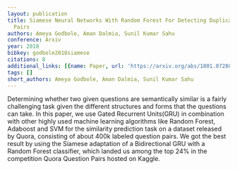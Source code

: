 ```yaml
---
layout: publication
title: Siamese Neural Networks With Random Forest For Detecting Duplicate Question
  Pairs
authors: Ameya Godbole, Aman Dalmia, Sunil Kumar Sahu
conference: Arxiv
year: 2018
bibkey: godbole2018siamese
citations: 8
additional_links: [{name: Paper, url: 'https://arxiv.org/abs/1801.07288'}]
tags: []
short_authors: Ameya Godbole, Aman Dalmia, Sunil Kumar Sahu
---
```

Determining whether two given questions are semantically similar is a fairly
challenging task given the different structures and forms that the questions
can take. In this paper, we use Gated Recurrent Units(GRU) in combination with
other highly used machine learning algorithms like Random Forest, Adaboost and
SVM for the similarity prediction task on a dataset released by Quora,
consisting of about 400k labeled question pairs. We got the best result by
using the Siamese adaptation of a Bidirectional GRU with a Random Forest
classifier, which landed us among the top 24% in the competition Quora Question
Pairs hosted on Kaggle.